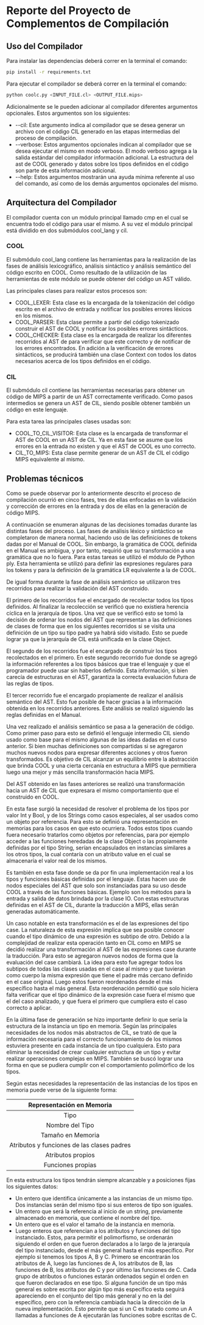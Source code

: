 # Reporte del Proyecto de Complementos de Compilación

## Uso del Compilador

Para instalar las dependencias deberá correr en la terminal el comando:

```bash
pip install -r requirements.txt
```

Para ejecutar el compilador se deberá correr en la terminal el comando:

```bash
python coolc.py <INPUT_FILE.cl> <OUTPUT_FILE.mips>
```

Adicionalmente se le pueden adicionar al compilador diferentes argumentos opcionales. Estos argumentos son los siguientes:

* --cil: Este argumento indica al compilador que se desea generar un archivo con el código CIL generado en las etapas intermedias del proceso de compilación.
* --verbose: Estos argumentos opcionales indican al compilador que se desea ejecutar el mismo en modo verboso. El modo verboso agrega a la salida estándar del compilador información adicional. La estructura del ast de COOL generado y datos sobre los tipos definidos en el código son parte de esta información adicional.
* --help: Estos argumentos mostrarán una ayuda mínima referente al uso del comando, así como de los demás argumentos opcionales del mismo.

## Arquitectura del Compilador

El compilador cuenta con un módulo principal llamado cmp en el cual se encuentra todo el código para usar el mismo. A su vez el módulo principal está dividido en dos submódulos cool_lang y cil.

### COOL

El submódulo cool_lang contiene las herramientas para la realización de las fases de análisis lexicográfico, análisis sintáctico y análisis semántico del código escrito en COOL. Como resultado de la utilización de las herramientas de este módulo se puede obtener del código un AST válido.

Las principales clases para realizar estos procesos son:

* COOL_LEXER: Esta clase es la encargada de la tokenización del código escrito en el archivo de entrada y notificar los posibles errores léxicos en los mismos.
* COOL_PARSER: Esta clase permite a partir del código tokenizado construir el AST de COOL y notificar los posibles errores sintácticos.
* COOL_CHECKER: Esta clase es la encargada de realizar los diferentes recorridos al AST de para verificar que este correcto y de notificar de los errores encontrados. En adición a la verificación de errores sintácticos, se producirá también una clase Context con todos los datos necesarios acerca de los tipos definidos en el código.

### CIL

El submódulo cil contiene las herramientas necesarias para obtener un código de MIPS a partir de un AST correctamente verificado. Como pasos intermedios se genera un AST de CIL, siendo posible obtener también un código en este lenguaje.

Para esta tarea las principales clases usadas son:

* COOL_TO_CIL_VISITOR: Esta clase es la encargada de transformar el AST de COOL en un AST de CIL. Ya en esta fase se asume que los errores en la entrada no existen y que el AST de COOL es uno correcto.
* CIL_TO_MIPS: Esta clase permite generar de un AST de CIL el código MIPS equivalente al mismo.

## Problemas técnicos

Como se puede observar por lo anteriormente descrito el proceso de compilación ocurrió en cinco fases, tres de ellas enfocadas en la validación y corrección de errores en la entrada y dos de ellas en la generación de código MIPS.

A continuación se enumeran algunas de las decisiones tomadas durante las distintas fases del proceso.
Las fases de análisis léxico y sintáctico se completaron de manera normal, haciendo uso de las definiciones de tokens dadas por el Manual de COOL. Sin embargo, la gramática de COOL definida en el Manual es ambigua, y por tanto, requirió que su transformación a una gramática que no lo fuera. Para estas tareas se utilizó el módulo de Python ply. Esta herramienta se utilizó para definir las expresiones regulares para los tokens y para la definición de la gramática LR equivalente a la de COOL.

De igual forma durante la fase de análisis semántico se utilizaron tres recorridos para realizar la validación del AST construido.

El primero de los recorridos fue el encargado de recolectar todos los tipos definidos. Al finalizar la recolección se verificó que no existiera herencia cíclica en la jerarquía de tipos. Una vez que se verificó esto se tomó la decisión de ordenar los nodos del AST que representan a las definiciones de clases de forma que en los siguientes recorridos si se visita una definición de un tipo su tipo padre ya habrá sido visitado. Esto se puede lograr ya que la jerarquía de CIL está unificada en la clase Object.

El segundo de los recorridos fue el encargado de construir los tipos recolectados en el primero. En este segundo recorrido fue donde se agregó la información referentes a los tipos básicos que trae el lenguaje y que el programador puede usar sin haberlos definido. Esta información, si bien carecía de estructuras en el AST, garantiza la correcta evaluación futura de las reglas de tipos.

El tercer recorrido fue el encargado propiamente de realizar el análisis semántico del AST. Esto fue posible de hacer gracias a la información obtenida en los recorridos anteriores. Este análisis se realizó siguiendo las reglas definidas en el Manual.

Una vez realizado el análisis semántico se pasa a la generación de código. Como primer paso para esto se definió el lenguaje intermedio CIL siendo usado como base para el mismo algunas de las ideas dadas en el curso anterior. Si bien muchas definiciones son compartidas si se agregaron muchos nuevos nodos para expresar diferentes acciones y otros fueron transformados. Es objetivo de CIL alcanzar un equilibrio entre la abstracción que brinda COOL y una cierta cercanía en estructura a MIPS que permitiera luego una mejor y más sencilla transformación hacia MIPS.

Del AST obtenido en las fases anteriores se realizó una transformación hacia un AST de CIL que expresara el mismo comportamiento que el construido en COOL.

En esta fase surgió la necesidad de resolver el problema de los tipos por valor Int y Bool, y de los Strings como casos especiales, al ser usados como un objeto por referencia. Para esto se definió una representación en memorias para los casos en que esto ocurriera. Todos estos tipos cuando fuera necesario tratarlos como objetos por referencias, para por ejemplo acceder a las funciones heredadas de la clase Object o las propiamente definidas por el tipo String, serían encapsulados en instancias similares a los otros tipos, la cual contaría con un atributo value en el cual se almacenaría el valor real de los mismos.

Es también en esta fase donde se da por fin una implementación real a los tipos y funciones básicas definidas por el lenguaje. Estas hacen uso de nodos especiales del AST que solo son instanciadas para su uso desde COOL a través de las funciones básicas. Ejemplo son los métodos para la entrada y salida de datos brindada por la clase IO. Con estas estructuras definidas en el AST de CIL, durante la traducción a MIPS, ellas serán generadas automáticamente.

Un caso notable en esta transformación es el de las expresiones del tipo case. La naturaleza de esta expresión implica que sea posible conocer cuando el tipo dinámico de una expresión es subtipo de otro. Debido a la complejidad de realizar esta operación tanto en CIL como en MIPS se decidió realizar una transformación al AST de las expresiones case durante la traducción. Para esto se agregaron nuevos nodos de forma que la evaluación del case cambiará. La idea para esto fue agregar todos los subtipos de todas las clases usadas en el case al mismo y que tuvieran como cuerpo la misma expresión que tiene el padre más cercano definido en el case original. Luego estos fueron reordenados desde el más específico hasta el más general. Esta reordenación permitió que solo hiciera falta verificar que el tipo dinámico de la expresión case fuera el mismo que el del caso analizado, y que fuera el primero que cumpliera esto el caso correcto a aplicar.

En la última fase de generación se hizo importante definir lo que sería la estructura de la instancia un tipo en memoria. Según las principales necesidades de los nodos más abstractos de CIL, se trató de que la información necesaria para el correcto funcionamiento de los mismos estuviera presente en cada instancia de un tipo cualquiera. Esto para eliminar la necesidad de crear cualquier estructura de un tipo y evitar realizar operaciones complejas en MIPS. También se buscó lograr una forma en que se pudiera cumplir con el comportamiento polimórfico de los tipos.

Según estas necesidades la representación de las instancias de los tipos en memoria puede verse de la siguiente forma:

|          Representación en Memoria         |
|:------------------------------------------:|
|                    Tipo                    |
|               Nombre del Tipo              |
|              Tamaño en Memoria             |
| Atributos y funciones de las clases padres |
|              Atributos propios             |
|              Funciones propias             |

En esta estructura los tipos tendrán siempre alcanzable y a posiciones fijas los siguientes datos:

* Un entero que identifica únicamente a las instancias de un mismo tipo. Dos instancias serán del mismo tipo si sus enteros de tipo son iguales.
* Un entero que será la referencia al inicio de un string, previamente almacenado en memoria, que contiene el nombre del tipo.
* Un entero que es el valor el tamaño de la instancia en memoria.
* Luego enteros que referencian a los atributos y funciones del tipo instanciado. Estos, para permitir el polimorfismo, se ordenarán siguiendo el orden en que fueron declarados a lo largo de la jerarquía del tipo instanciado, desde el más general hasta el más específico. Por ejemplo si tenemos los tipos A, B y C. Primero se encontrarán los atributos de A, luego las funciones de A, los atributos de B, las funciones de B, los atributos de C y por último las funciones de C. Cada grupo de atributos o funciones estarán ordenados según el orden en que fueron declarados en ese tipo. Si alguna función de un tipo más general es sobre escrita por algún tipo más específico esta seguirá apareciendo en el conjunto del tipo más general y no en la del específico, pero con la referencia cambiada hacia la dirección de la nueva implementación. Esto permite que si un C es tratado como un A llamadas a funciones de A ejecutarán las funciones sobre escritas de C.
